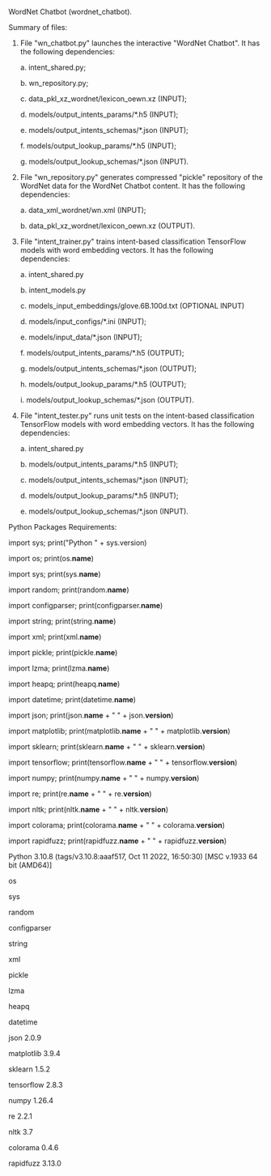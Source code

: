 WordNet Chatbot (wordnet_chatbot).


Summary of files:


1. File "wn_chatbot.py" launches the interactive "WordNet Chatbot". It has the following dependencies:

   a. intent_shared.py;

   b. wn_repository.py;

   c. data_pkl_xz_wordnet/lexicon_oewn.xz (INPUT);

   d. models/output_intents_params/*.h5 (INPUT);

   e. models/output_intents_schemas/*.json (INPUT);

   f. models/output_lookup_params/*.h5 (INPUT);

   g. models/output_lookup_schemas/*.json (INPUT).

2. File "wn_repository.py" generates compressed "pickle" repository of the WordNet data for the WordNet Chatbot content. It has the following dependencies:

   a. data_xml_wordnet/wn.xml (INPUT);

   b. data_pkl_xz_wordnet/lexicon_oewn.xz (OUTPUT).

3. File "intent_trainer.py" trains intent-based classification TensorFlow models with word embedding vectors. It has the following dependencies:

   a. intent_shared.py

   b. intent_models.py

   c. models_input_embeddings/glove.6B.100d.txt (OPTIONAL INPUT)

   d. models/input_configs/*.ini (INPUT);

   e. models/input_data/*.json (INPUT);

   f. models/output_intents_params/*.h5 (OUTPUT);

   g. models/output_intents_schemas/*.json (OUTPUT);

   h. models/output_lookup_params/*.h5 (OUTPUT);

   i. models/output_lookup_schemas/*.json (OUTPUT).

4. File "intent_tester.py" runs unit tests on the intent-based classification TensorFlow models with word embedding vectors. It has the following dependencies:

   a. intent_shared.py

   b. models/output_intents_params/*.h5 (INPUT);

   c. models/output_intents_schemas/*.json (INPUT);

   d. models/output_lookup_params/*.h5 (INPUT);

   e. models/output_lookup_schemas/*.json (INPUT).


Python Packages Requirements:


import sys; print("Python " + sys.version)

import os; print(os.__name__)

import sys; print(sys.__name__)

import random; print(random.__name__)

import configparser; print(configparser.__name__)

import string; print(string.__name__)

import xml; print(xml.__name__)

import pickle; print(pickle.__name__)

import lzma; print(lzma.__name__)

import heapq; print(heapq.__name__)

import datetime; print(datetime.__name__)

import json; print(json.__name__ + " " + json.__version__)

import matplotlib; print(matplotlib.__name__ + " " + matplotlib.__version__)

import sklearn; print(sklearn.__name__ + " " + sklearn.__version__)

import tensorflow; print(tensorflow.__name__ + " " + tensorflow.__version__)

import numpy; print(numpy.__name__ + " " + numpy.__version__)

import re; print(re.__name__ + " " + re.__version__)

import nltk; print(nltk.__name__ + " " + nltk.__version__)

import colorama; print(colorama.__name__ + " " + colorama.__version__)

import rapidfuzz; print(rapidfuzz.__name__ + " " + rapidfuzz.__version__)


Python 3.10.8 (tags/v3.10.8:aaaf517, Oct 11 2022, 16:50:30) [MSC v.1933 64 bit (AMD64)]

os

sys

random

configparser

string

xml

pickle

lzma

heapq

datetime

json 2.0.9

matplotlib 3.9.4

sklearn 1.5.2

tensorflow 2.8.3

numpy 1.26.4

re 2.2.1

nltk 3.7

colorama 0.4.6

rapidfuzz 3.13.0
